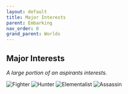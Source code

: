 ```yaml
---
layout: default
title: Major Interests
parent: Embarking
nav_order: 0
grand_parent: Worlds
---
```


## Major Interests
*A large portion of an aspirants interests.*

![Fighter](Game/Worlds/Embarking/Embarking-Major-Interests/Fighter)
![Hunter](Game/Worlds/Embarking/Embarking-Major-Interests/Hunter)
![Elementalist](Game/Worlds/Embarking/Embarking-Major-Interests/Elementalist)
![Assassin](Game/Worlds/Embarking/Embarking-Major-Interests/Assassin)


